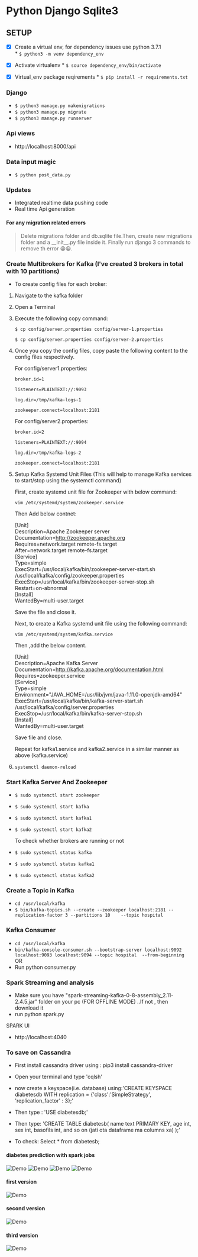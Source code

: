 # Python Django Sqlite3

## SETUP
   - [x] Create a virtual env, for dependency issues use python 3.7.1  
   	* `$ python3 -m venv dependency_env`

   - [x] Activate virtualenv
	* `$ source dependency_env/bin/activate`

   - [x] Virtual_env package reqirements
	* `$ pip install -r requirements.txt`


### Django  
 * `$ python3 manage.py makemigrations`  
 * `$ python3 manage.py migrate`  
 * `$ python3 manage.py runserver`

### Api views
 * http://localhost:8000/api

### Data input magic
 * `$ python post_data.py`

### Updates
 * Integrated realtime data pushing code
 * Real time Api generation

#### For any migration related errors
> Delete migrations folder and db.sqlite file.Then, create new migrations folder and a \_\_init\_\_.py file inside it. Finally run django 3 commands to remove th error 😀😀.

### Create Multibrokers for Kafka (I've created 3 brokers in total with 10 partitions) 
 * To create config files for each broker:
 1. Navigate to the kafka folder
 2. Open a Terminal
 3. Execute the following copy command:

 	`$ cp config/server.properties config/server-1.properties`
 	
 	`$ cp config/server.properties config/server-2.properties`

 4. Once you copy the config files, copy paste the following content to the config files respectively.

 	For config/server1.properties:

 	`broker.id=1`

 	`listeners=PLAINTEXT://:9093`

 	`log.dir=/tmp/kafka-logs-1`

 	`zookeeper.connect=localhost:2181`

 	For config/server2.properties:

 	`broker.id=2`

 	`listeners=PLAINTEXT://:9094`

 	`log.dir=/tmp/kafka-logs-2`

 	`zookeeper.connect=localhost:2181`


 5. Setup Kafka Systemd Unit Files (This will help to manage Kafka services to start/stop using the 	systemctl command)

 	First, create systemd unit file for Zookeeper with below command:

 	`vim /etc/systemd/system/zookeeper.service`

 	Then Add below contnet:
	
	
	
	

    [Unit]<br/> 
	Description=Apache Zookeeper server <br/>
	Documentation=http://zookeeper.apache.org <br/>
	Requires=network.target remote-fs.target <br/>
	After=network.target remote-fs.target <br/>
	[Service] <br/>
	Type=simple <br/>
	ExecStart=/usr/local/kafka/bin/zookeeper-server-start.sh /usr/local/kafka/config/zookeeper.properties <br/>
	ExecStop=/usr/local/kafka/bin/zookeeper-server-stop.sh <br/>
	Restart=on-abnormal <br/>
	[Install] <br/>
	WantedBy=multi-user.target<br/>
	
	
	


	Save the file and close it.

	Next, to create a Kafka systemd unit file using the following command:
	
	`vim /etc/systemd/system/kafka.service`

	Then ,add the below content.




    [Unit]<br/>
	Description=Apache Kafka Server<br/>
	Documentation=http://kafka.apache.org/documentation.html<br/>
	Requires=zookeeper.service<br/>
	[Service]<br/>
	Type=simple<br/>
	Environment="JAVA_HOME=/usr/lib/jvm/java-1.11.0-openjdk-amd64"<br/>
	ExecStart=/usr/local/kafka/bin/kafka-server-start.sh /usr/local/kafka/config/server.properties<br/>
	ExecStop=/usr/local/kafka/bin/kafka-server-stop.sh<br/>
	[Install]<br/>
	WantedBy=multi-user.target<br/>





	Save file and close.
	
	Repeat for kafka1.service and kafka2.service in a similar manner as above (kafka.service)

6. `systemctl daemon-reload`


### Start Kafka Server And Zookeeper

 * `$ sudo systemctl start zookeeper`  
 * `$ sudo systemctl start kafka`  
 * `$ sudo systemctl start kafka1`
 * `$ sudo systemctl start kafka2`

 	To check whether brokers are running or not

 * `$ sudo systemctl status kafka`
 * `$ sudo systemctl status kafka1`
 * `$ sudo systemctl status kafka2`


### Create a Topic in Kafka

 * `cd /usr/local/kafka`  
 * `$ bin/kafka-topics.sh --create --zookeeper localhost:2181 --replication-factor 3 --partitions 10 	--topic hospital`  


### Kafka Consumer
 * `cd /usr/local/kafka` 
 * `bin/kafka-console-consumer.sh --bootstrap-server localhost:9092 localhost:9093 localhost:9094 --topic hospital  --from-beginning` 
 OR
 * Run python consumer.py 


### Spark Streaming and analysis
 * Make sure you have "spark-streaming-kafka-0-8-assembly_2.11-2.4.5.jar" folder on your pc (FOR OFFLINE MODE) ..If not , then  download it 
 * run python spark.py

 SPARK UI
 * http://localhost:4040


### To save on Cassandra

 * First install cassandra driver using : pip3 install cassandra-driver
 * Open your terminal and type 'cqlsh'
 * now create a keyspace(i.e. database) using:'CREATE KEYSPACE diabetesdb
WITH replication = {'class':'SimpleStrategy', 'replication_factor' : 3};'

 * Then type : 'USE diabetesdb;'
 * Then type: 'CREATE TABLE diabetesb(
   name text PRIMARY KEY,
   age int,
   sex int,
   basofils int,
   and so on (jati ota dataframe ma columns xa)
   );'

 * To check: Select * from diabetesb;


#### diabetes prediction with spark jobs
![Demo](./Git_files/sparkjob.png)
![Demo](./Git_files/diabetic.png)
![Demo](./Git_files/nodiabetes.png)
![Demo](./Git_files/cassandra.png)
#### first version
![Demo](./Git_files/first.png)
#### second version
![Demo](./Git_files/second.png)
#### third version
![Demo](./Git_files/third.png)


